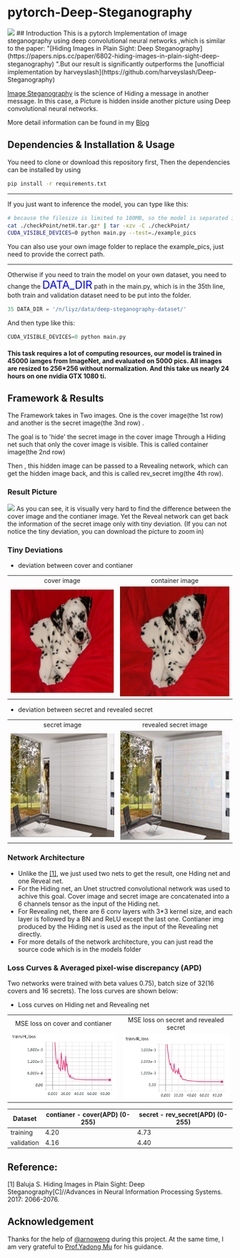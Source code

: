 # pytorch-Deep-Steganography
<img src = 'result/title.png'>
## Introduction
This is a pytorch Implementation of image steganography using deep convolutional neural networks ,which is similar to the paper: "[Hiding Images in Plain Sight: Deep Steganography](https://papers.nips.cc/paper/6802-hiding-images-in-plain-sight-deep-steganography) ".But our result is signiﬁcantly outperforms the [unofficial implementation by harveyslash](https://github.com/harveyslash/Deep-Steganography) 

[Image Steganography](https://en.wikipedia.org/wiki/Steganography) is the science of Hiding a message in another message. In this case, a Picture is hidden inside another picture using Deep convolutional neural networks.

More detail information can be found in my [Blog](http://ssss)

## Dependencies & Installation & Usage
You need to clone or download this repository first, Then the dependencies can be installed by using 
```bash
pip install -r requirements.txt
```
---
If you just want to inference the model, you can type like this:
```bash
# because the filesize is limited to 100MB, so the model is separated into 2 file netH.tar.gz.1 and netH.tar.gz.2 in the checkPoint folder
cat ./checkPoint/netH.tar.gz* | tar -xzv -C ./checkPoint/
CUDA_VISIBLE_DEVICES=0 python main.py --test=./example_pics
```
You can also use your own image folder to replace the example_pics, just need to provide the correct path.

----

Otherwise if you need to train the model on your own dataset, you need to change the <font color=blue size=5>DATA_DIR</font> path in the main.py, which is in the 35th line, both train and validation dataset need to be put into the folder.
```python
35 DATA_DIR = '/n/liyz/data/deep-steganography-dataset/'
```
And then type like this:
```python
CUDA_VISIBLE_DEVICES=0 python main.py 
```


#### This task requires a lot of computing resources, our model is trained in 45000 iamges from ImageNet, and evaluated on 5000 pics. All images are resized to 256*256 without normalization. And this take us nearly 24 hours on one nvidia GTX 1080 ti.



## Framework & Results
The Framework takes in Two images. One is the cover image(the 1st row) and another is the secret image(the 3nd row) . 

The goal is to 'hide' the secret image in the cover image Through a Hiding net such that only the cover image is visible. This is called container image(the 2nd row)

Then , this hidden image can be passed to a Revealing network, which can get the hidden image back, and this is called rev_secret img(the 4th row).
### Result Picture

<img src = 'result/1.png'>
As you can see, it is visually very hard to find the difference between the cover image and the contianer image. Yet the Reveal network can get back the information of the secret image only with tiny deviation. (If you can not notice the tiny deviation, you can download the picture to zoom in)

### Tiny Deviations 
* deviation between cover and contianer 
<table align='center'>
<tr align='center'>
<td> cover image </td>
<td> container image </td>
</tr>
<tr>
<td><img src = 'result/cover.png'>
<td><img src = 'result/container.png'>
</tr>
</table>



* deviation between secret and revealed secret 
<table align='center'>
<tr align='center'>
<td> secret image </td>
<td> revealed secret image </td>
</tr>
<tr>
<td><img src = 'result/secret.png'>
<td><img src = 'result/rev_secret.png'>
</tr>
</table>
  





### Network Architecture 
- Unlike the [[1]](https://papers.nips.cc/paper/6802-hiding-images-in-plain-sight-deep-steganography), we just used two nets to get the result, one Hding net and one Reveal net.
- For the Hiding net, an Unet structred convolutional network was used to achive this goal. Cover image and secret image are concatenated into a 6 channels tensor as the input of the Hiding net.
- For Revealing net, there are 6 conv layers with 3*3 kernel size, and each layer is followed by a BN and ReLU except the last one. Contianer img produced by the Hiding net is used as the input of the Revealing net directly.
- For more details of the network architecture, you can just read the source code which is in the models folder

### Loss Curves & Averaged pixel-wise discrepancy (APD) 
Two networks were trained with beta values 0.75), batch size of 32(16 covers and 16 secrets). The loss curves are shown below:
* Loss curves on Hiding net and Revealing net 
<table align='center'>
<tr align='center'>
<td> MSE loss on cover and contianer </td>
<td> MSE loss on secret and revealed secret</td>
</tr>
<tr>
<td><img src = 'result/Hloss.png'>
<td><img src = 'result/Rloss.png'>
</tr>
</table>


Dataset| contianer - cover(APD)    (0-255)| secret - rev_secret(APD)      (0-255)|
----|----------------| --------------------|
training| 4.20 |4.73 |
validation|4.16 |4.40 |

## Reference: 

[1] Baluja S. Hiding Images in Plain Sight: Deep Steganography[C]//Advances in Neural Information Processing Systems. 2017: 2066-2076.

## Acknowledgement
Thanks for the help of [@arnoweng](https://github.com/arnoweng) during this project. At the same time, I am very grateful to [Prof.Yadong Mu](http://www.muyadong.com) for his guidance. 
